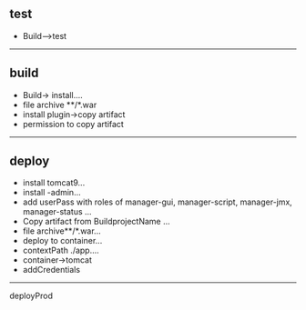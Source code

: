 ## test
* Build-->test
-------
## build 
* Build-> install....
* file archive **/*.war
* install plugin->copy artifact
* permission to copy artifact
-------
## deploy
* install tomcat9...
* install -admin...
* add userPass with roles of manager-gui, manager-script, manager-jmx, manager-status ...
* Copy artifact from BuildprojectName ...
* file archive**/*.war...
* deploy to container...
* contextPath ./app....
* container->tomcat
* addCredentials
------
deployProd
